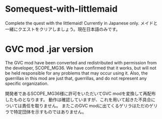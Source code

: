 # Somequest-with-littlemaid
Complete the quest with the littlemaid! Currently in Japanese only. メイドと一緒にクエストをクリアしましょう。現在日本語のみです。

# GVC mod .jar version
The GVC mod have been converted and redistributed with permission from the developer, SCOPE_MG36.
We have confirmed that it works, but will not be held responsible for any problems that may occur using it.
Also, the guerrillas in this mod are just that, guerrillas, and do not represent any specific organization.

開発者であるSCOPE_MG36様に許可をいただいてGVC modを変換して再配布したものとなります。
動作は確認していますが、これを用いて起きた不具合については責任を取りません。
またこのGVC modに出てくるゲリラはただのゲリラで特定団体を示すものではありません。
